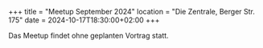 +++
title = "Meetup September 2024"
location = "Die Zentrale, Berger Str. 175"
date = 2024-10-17T18:30:00+02:00
+++

Das Meetup findet ohne geplanten Vortrag statt. 
